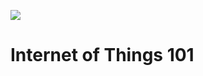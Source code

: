 

![](http://www.ti.com/lsds/media/images/wireless_connectivity/50BillionThings.png)

# Internet of Things 101